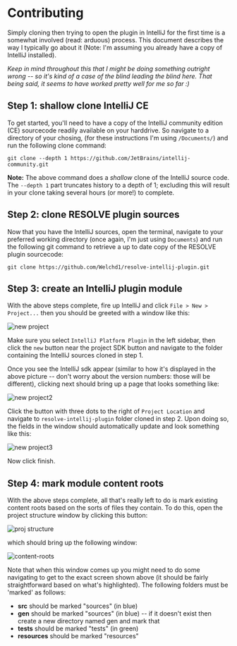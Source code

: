 # Contributing

Simply cloning then trying to open the plugin in IntelliJ for the first time
is a somewhat involved (read: arduous) process. This document describes the way
I typically go about it (Note: I'm assuming you already have a copy of
IntelliJ installed).

*Keep in mind throughout this that I might be doing something outright wrong -- so it's 
kind of a case of the blind leading the blind here. That being said,
it seems to have worked pretty well for me so far :)*

## Step 1: shallow clone IntelliJ CE

To get started, you'll need to have a copy of the IntelliJ community edition (CE)
sourcecode readily available on your harddrive. So navigate to a directory of
your chosing, (for these instructions I'm using `/Documents/`) and run the
following clone command:

```
git clone --depth 1 https://github.com/JetBrains/intellij-community.git
```

**Note:** The above command does a *shallow* clone of the IntelliJ source code. The 
`--depth 1` part truncates history to a depth of 1; excluding this will result in your 
clone taking several hours (or more!) to complete.

## Step 2: clone RESOLVE plugin sources

Now that you have the IntelliJ sources, open the terminal, navigate to your preferred 
working directory (once again, I'm just using `Documents`) and run the following git 
command to retrieve a up to date copy of the RESOLVE plugin sourcecode:

```
git clone https://github.com/Welchd1/resolve-intellij-plugin.git
```

## Step 3: create an IntelliJ plugin module

With the above steps complete, fire up IntelliJ and click
`File > New > Project...` then you should be greeted with a window like this:

![new project](https://github.com/Welchd1/resolve-intellij-plugin/blob/master/doc/images/new-project.png)

Make sure you select `IntelliJ Platform Plugin` in the left sidebar, then click
the `new` button near the project SDK button and navigate to the folder
containing the IntelliJ sources cloned in step 1.

Once you see the IntelliJ sdk appear
(similar to how it's displayed in the above picture -- don't worry about the version numbers: those will be different), clicking next should
bring up a page that looks something like:

![new project2](https://github.com/Welchd1/resolve-intellij-plugin/blob/master/doc/images/new-project2.png)

Click the button with three dots to the right of `Project Location` and navigate
to `resolve-intellij-plugin` folder cloned in step 2. Upon doing so, the fields in the window
should automatically update and look something like this:

![new project3](https://github.com/Welchd1/resolve-intellij-plugin/blob/master/doc/images/new-project3.png)

Now click finish.

## Step 4: mark module content roots

With the above steps complete, all that's really left to do is mark existing content roots based on the sorts of files they contain. To do this, open the project structure window by clicking this button:

![proj structure](https://github.com/Welchd1/resolve-intellij-plugin/blob/master/doc/images/prog-structure.png)

which should bring up the following window:

![content-roots](https://github.com/Welchd1/resolve-intellij-plugin/blob/master/doc/images/content-roots.png)

Note that when this window comes up you might need to do some navigating to get to the exact screen shown above (it should be fairly straightforward based on what's highlighted). The following folders must be 'marked' as follows:

* **src** should be marked "sources" (in blue)
* **gen** should be marked "sources" (in blue) -- if it doesn't exist then create a new directory named gen and mark that
* **tests** should be marked "tests" (in green)
* **resources** should be marked "resources" 


